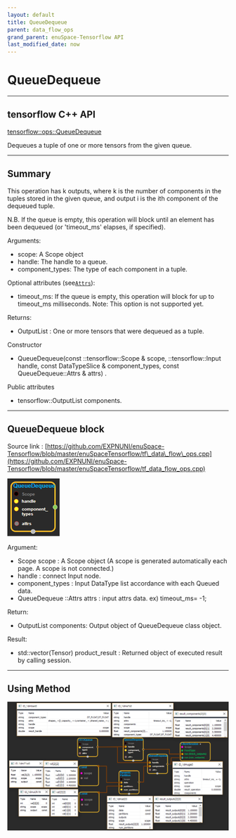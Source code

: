 ```yaml
--- 
layout: default 
title: QueueDequeue 
parent: data_flow_ops 
grand_parent: enuSpace-Tensorflow API 
last_modified_date: now 
--- 
```


# QueueDequeue

---

## tensorflow C++ API

[tensorflow::ops::QueueDequeue](https://www.tensorflow.org/api_docs/cc/class/tensorflow/ops/queue-dequeue)

Dequeues a tuple of one or more tensors from the given queue.

---

## Summary

This operation has k outputs, where k is the number of components in the tuples stored in the given queue, and output i is the ith component of the dequeued tuple.

N.B. If the queue is empty, this operation will block until an element has been dequeued \(or 'timeout\_ms' elapses, if specified\).

Arguments:

* scope: A Scope object
* handle: The handle to a queue.
* component\_types: The type of each component in a tuple.

Optional attributes \(see[`Attrs`](https://www.tensorflow.org/api_docs/cc/struct/tensorflow/ops/queue-dequeue/attrs.html#structtensorflow_1_1ops_1_1_queue_dequeue_1_1_attrs)\):

* timeout\_ms: If the queue is empty, this operation will block for up to timeout\_ms milliseconds. Note: This option is not supported yet.

Returns:

* OutputList : One or more tensors that were dequeued as a tuple.

Constructor

* QueueDequeue\(const ::tensorflow::Scope & scope, ::tensorflow::Input handle, const DataTypeSlice & component\_types, const QueueDequeue::Attrs & attrs\) .

Public attributes

* tensorflow::OutputList components.

---

## QueueDequeue block

Source link : [https://github.com/EXPNUNI/enuSpace-Tensorflow/blob/master/enuSpaceTensorflow/tf\_data\_flow\_ops.cpp](https://github.com/EXPNUNI/enuSpace-Tensorflow/blob/master/enuSpaceTensorflow/tf_data_flow_ops.cpp)

![](../assets/dataflow_FIFOQueue_Symbol.png)

Argument:

* Scope scope : A Scope object \(A scope is generated automatically each page. A scope is not connected.\)
* handle : connect  Input node.
* component\_types : Input DataType list accordance with each Queued data.
* QueueDequeue ::Attrs attrs : input attrs data. ex\) timeout\_ms= -1;

Return:

* OutputList components: Output object of QueueDequeue class object.

Result:

* std::vector\(Tensor\) product\_result : Returned object of executed result by calling session.

---

## Using Method

![](../assets/dataflow_DynamicPartition_Method.png)

